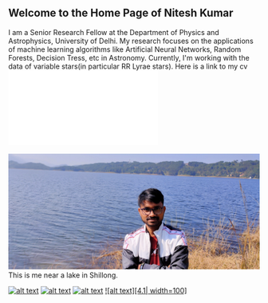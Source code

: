 ## Welcome to the Home Page of Nitesh Kumar

I am a Senior Research Fellow at the Department of Physics and Astrophysics, University of Delhi. My research focuses on the applications of machine learning algorithms like Artificial Neural Networks, Random Forests, Decision Tress, etc in Astronomy. Currently, I'm working with the data of variable stars(in particular RR Lyrae stars).
Here is a link to my cv![](cv.pdf)

![Nitesh Kumar](IMG20211126105307.jpg)
This is me near a lake in Shillong.

<!-- display the social media buttons in your README -->
[![alt text][1.1]][1]
[![alt text][2.1]][2]
[![alt text][3.1]][3]
[![alt text][4.1| width=100]][4]

[1.1]: http://i.imgur.com/wWzX9uB.png (Follow on Twitter)
[2.1]: http://i.imgur.com/fep1WsG.png (Connect with me on Facebook)
[3.1]: http://i.imgur.com/9I6NRUm.png (Follow for codes)
[4.1]: https://upload.wikimedia.org/wikipedia/commons/5/58/Instagram-Icon.png

<!-- links to your social media accounts -->
<!-- update these accordingly -->

[1]: http://www.twitter.com/astro_nitesh
[2]: http://www.facebook.com/Nites874
[3]: http://www.github.com/niteshchandra039
[4]: https://www.instagram.com/27_nitesh
